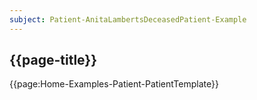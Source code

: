 ```yaml
---
subject: Patient-AnitaLambertsDeceasedPatient-Example
---
```


## {{page-title}}

{{page:Home-Examples-Patient-PatientTemplate}}
